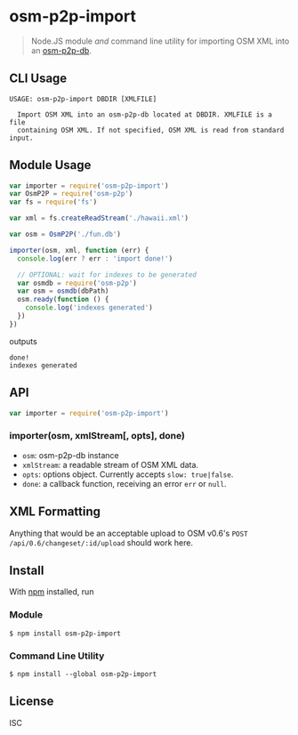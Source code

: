 # osm-p2p-import

> Node.JS module *and* command line utility for importing OSM XML into an
> [osm-p2p-db](https://github.com/digidem/osm-p2p-db).

## CLI Usage

```
USAGE: osm-p2p-import DBDIR [XMLFILE]

  Import OSM XML into an osm-p2p-db located at DBDIR. XMLFILE is a file
  containing OSM XML. If not specified, OSM XML is read from standard input.
```

## Module Usage

```js
var importer = require('osm-p2p-import')
var OsmP2P = require('osm-p2p')
var fs = require('fs')

var xml = fs.createReadStream('./hawaii.xml')

var osm = OsmP2P('./fun.db')

importer(osm, xml, function (err) {
  console.log(err ? err : 'import done!')

  // OPTIONAL: wait for indexes to be generated
  var osmdb = require('osm-p2p')
  var osm = osmdb(dbPath)
  osm.ready(function () {
    console.log('indexes generated')
  })
})
```

outputs

```
done!
indexes generated
```

## API

```js
var importer = require('osm-p2p-import')
```

### importer(osm, xmlStream[, opts], done)

- `osm`: osm-p2p-db instance
- `xmlStream`: a readable stream of OSM XML data.
- `opts`: options object. Currently accepts `slow: true|false`.
- `done`: a callback function, receiving an error `err` or `null`.

## XML Formatting

Anything that would be an acceptable upload to OSM v0.6's `POST
/api/0.6/changeset/:id/upload` should work here.

## Install

With [npm](https://npmjs.org/) installed, run

### Module
```
$ npm install osm-p2p-import
```

### Command Line Utility
```
$ npm install --global osm-p2p-import
```

## License

ISC
